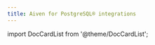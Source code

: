 ```yaml
---
title: Aiven for PostgreSQL® integrations
---
```


import DocCardList from '@theme/DocCardList';

<DocCardList />
